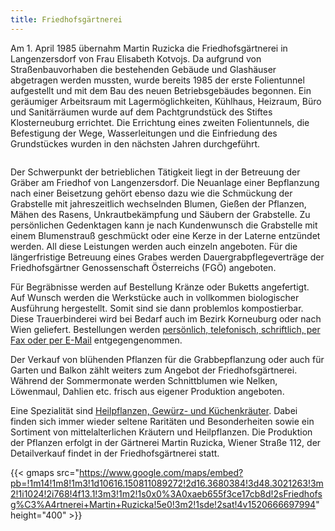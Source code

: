 ```yaml
---
title: Friedhofsgärtnerei
---
```

Am 1. April 1985 übernahm Martin Ruzicka die Friedhofsgärtnerei in Langenzersdorf von Frau Elisabeth Kotvojs. Da aufgrund von Straßenbauvorhaben die bestehenden Gebäude und Glashäuser abgetragen werden mussten, wurde bereits 1985 der erste Folientunnel aufgestellt und mit dem Bau des neuen Betriebsgebäudes begonnen.  Ein geräumiger Arbeitsraum mit Lagermöglichkeiten, Kühlhaus, Heizraum, Büro und Sanitärräumen wurde auf dem Pachtgrundstück des Stiftes Klosterneuburg errichtet. Die Errichtung eines zweiten Folientunnels, die Befestigung der Wege, Wasserleitungen und die Einfriedung des Grundstückes wurden in den nächsten Jahren durchgeführt.

<img class="shadow" src="/img/gaertnerei_haus.jpg" alt="">

Der Schwerpunkt der betrieblichen Tätigkeit liegt in der Betreuung der Gräber am Friedhof von Langenzersdorf. Die Neuanlage einer Bepflanzung nach einer Beisetzung gehört ebenso dazu wie die Schmückung der Grabstelle mit jahreszeitlich wechselnden Blumen, Gießen der Pflanzen, Mähen des Rasens, Unkrautbekämpfung und Säubern der Grabstelle. Zu persönlichen Gedenktagen kann je nach Kundenwunsch die Grabstelle mit einem Blumenstrauß geschmückt oder eine Kerze in der Laterne entzündet werden. All diese Leistungen werden auch einzeln angeboten. Für die längerfristige Betreuung eines Grabes werden Dauergrabpflegeverträge der Friedhofsgärtner Genossenschaft Österreichs (FGÖ) angeboten.

Für Begräbnisse werden auf Bestellung Kränze oder Buketts angefertigt. Auf Wunsch werden die Werkstücke auch in vollkommen biologischer Ausführung hergestellt. Somit sind sie dann problemlos kompostierbar. Diese Trauerbinderei wird bei Bedarf auch im Bezirk Korneuburg oder nach Wien geliefert. Bestellungen werden [persönlich, telefonisch, schriftlich, per Fax oder per E-Mail](/impressum/) entgegengenommen.

Der Verkauf von blühenden Pflanzen für die Grabbepflanzung oder auch für Garten und Balkon zählt weiters zum Angebot der Friedhofsgärtnerei. Während der Sommermonate werden Schnittblumen wie Nelken, Löwenmaul, Dahlien etc. frisch aus eigener Produktion angeboten.

Eine Spezialität sind [Heilpflanzen, Gewürz- und Küchenkräuter](/kraeuter/). Dabei finden sich immer wieder seltene Raritäten und Besonderheiten sowie ein Sortiment von mittelalterlichen Kräutern und Heilpflanzen. Die Produktion der Pflanzen erfolgt in der Gärtnerei Martin Ruzicka, Wiener Straße 112, der Detailverkauf findet in der Friedhofsgärtnerei statt.

{{< gmaps src="https://www.google.com/maps/embed?pb=!1m14!1m8!1m3!1d10616.150811089272!2d16.3680384!3d48.3021263!3m2!1i1024!2i768!4f13.1!3m3!1m2!1s0x0%3A0xaeb655f3ce17cb8d!2sFriedhofsg%C3%A4rtnerei+Martin+Ruzicka!5e0!3m2!1sde!2sat!4v1520666697994" height="400" >}}